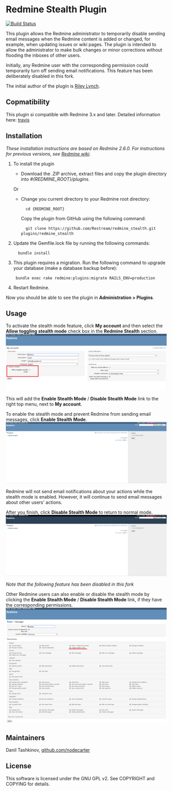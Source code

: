 # Redmine Stealth Plugin

[![Build Status](https://travis-ci.org/Restream/redmine_stealth.svg?branch=master)](https://travis-ci.org/Restream/redmine_stealth)

This plugin allows the Redmine administrator to temporarily disable sending email messages when the Redmine content is added or changed, for example, when updating issues or wiki pages. The plugin is intended to allow the administrator to make bulk changes or minor corrections without flooding the inboxes of other users.

Initially, any Redmine user with the corresponding permission could temporarily turn off sending email notifications. This feature has been deliberately disabled in this fork.  

The initial author of the plugin is [Riley Lynch](https://github.com/teleological/redmine_stealth).

## Copmatibility

This plugin si compatible with Redmine 3.x and later. Detailed information here: [travis](https://travis-ci.org/Restream/redmine_stealth) 

## Installation

*These installation instructions are based on Redmine 2.6.0. For instructions for previous versions, see [Redmine wiki](http://www.redmine.org/projects/redmine/wiki/Plugins).*

1. To install the plugin
    * Download the .ZIP archive, extract files and copy the plugin directory into *#{REDMINE_ROOT}/plugins*.
    
    Or

    * Change you current directory to your Redmine root directory:  

            cd {REDMINE_ROOT}
 
      Copy the plugin from GitHub using the following command:

            git clone https://github.com/Restream/redmine_stealth.git plugins/redmine_stealth

2. Update the Gemfile.lock file by running the following commands:  

         bundle install
            
3. This plugin requires a migration. Run the following command to upgrade your database (make a database backup before):  

        bundle exec rake redmine:plugins:migrate RAILS_ENV=production

4. Restart Redmine.

Now you should be able to see the plugin in **Administration > Plugins**.

## Usage

To activate the stealth mode feature, click **My account** and then select the **Allow toggling stealth mode** check box in the **Redmine Stealth** section.  
![allow stealth](doc/stealth_1.png)

This will add the **Enable Stealth Mode** / **Disable Stealth Mode** link to the right top menu, next to **My account**.

To enable the stealth mode and prevent Redmine from sending email messages, click **Enable Stealth Mode**.  
![enable stealth](doc/stealth_2.png)

Redmine will not send email notifications about your actions while the stealth mode is enabled. However, it will continue to send email messages about other users' actions.

After you finish, click **Disable Stealth Mode** to return to normal mode.  
![disable stealth](doc/stealth_3.png)

*Note that the following feature has been disabled in this fork*
 
Other Redmine users can also enable or disable the stealth mode by clicking the **Enable Stealth Mode** / **Disable Stealth Mode** link, if they have the corresponding permissions.
![stealth permissions](doc/stealth_4.png)

## Maintainers

Danil Tashkinov, [github.com/nodecarter](https://github.com/nodecarter)

## License

This software is licensed under the GNU GPL v2. See COPYRIGHT and COPYING for details.